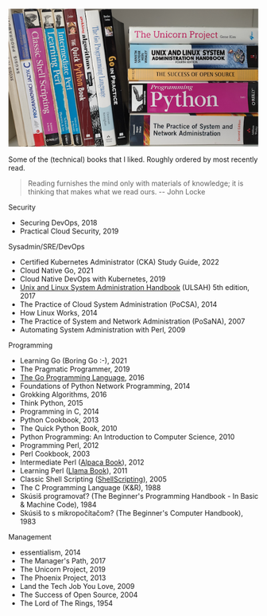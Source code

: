 <img src="/static/books.png" style="max-width:100%;height:auto">

Some of the (technical) books that I liked. Roughly ordered by most recently read.

> Reading furnishes the mind only with materials of knowledge; it is thinking that makes what we read ours. -- John Locke

Security

* Securing DevOps, 2018
* Practical Cloud Security, 2019

Sysadmin/SRE/DevOps

* Certified Kubernetes Administrator (CKA) Study Guide, 2022
* Cloud Native Go, 2021
* Cloud Native DevOps with Kubernetes, 2019
* [Unix and Linux System Administration Handbook](https://www.admin.com/) (ULSAH) 5th edition, 2017
* The Practice of Cloud System Administration (PoCSA), 2014
* How Linux Works, 2014
* The Practice of System and Network Administration (PoSaNA), 2007
* Automating System Administration with Perl, 2009

Programming

* Learning Go (Boring Go :-), 2021
* The Pragmatic Programmer, 2019
* [The Go Programming Language](https://www.gopl.io/), 2016
* Foundations of Python Network Programming, 2014
* Grokking Algorithms, 2016
* Think Python, 2015
* Programming in C, 2014
* Python Cookbook, 2013
* The Quick Python Book, 2010
* Python Programming: An Introduction to Computer Science, 2010
* Programming Perl, 2012
* Perl Cookbook, 2003
* Intermediate Perl ([Alpaca Book](https://wiki.reisinge.net/AlpacaBook)), 2012
* Learning Perl ([Llama Book](https://wiki.reisinge.net/LlamaBook)), 2011
* Classic Shell Scripting ([ShellScripting](https://wiki.reisinge.net/ShellScripting)), 2005
* The C Programming Language (K&R), 1988
* Skúsiš programovať? (The Beginner's Programming Handbook - In Basic & Machine Code), 1984
* Skúsiš to s mikropočítačom? (The Beginner's Computer Handbook), 1983

Management

* essentialism, 2014
* The Manager's Path, 2017
* The Unicorn Project, 2019
* The Phoenix Project, 2013
* Land the Tech Job You Love, 2009
* The Success of Open Source, 2004
* The Lord of The Rings, 1954
